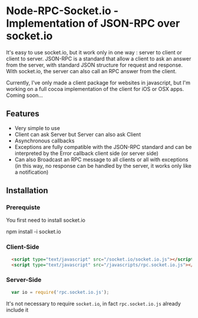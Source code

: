 # Node-RPC-Socket.io - Implementation of JSON-RPC over socket.io

  It's easy to use socket.io, but it work only in one way : server to client or client to server.
  JSON-RPC is a standard that allow a client to ask an answer from the server, with standard JSON structure for request and response. With socket.io, the server can also call an RPC answer from the client.
  
  Currently, I've only made a client package for websites in javascript, but I'm working on a full cocoa implementation of the client for iOS or OSX apps. Coming soon...
  
## Features

  - Very simple to use
  - Client can ask Server but Server can also ask Client
  - Asynchronous callbacks
  - Exceptions are fully compatible with the JSON-RPC standard and can be interpreted by the Error callback client side (or server side)
  - Can also Broadcast an RPC message to all clients or all with exceptions (in this way, no response can be handled by the server, it works only like a notification)
  
## Installation

### Prerequiste

You first need to install socket.io 

  npm install -i socket.io

### Client-Side

```html
  <script type="text/javascript" src="/socket.io/socket.io.js"></script>
  <script type="text/javascript" src="/javascripts/rpc.socket.io.js"></script>
```

### Server-Side
```javascript
  var io = require('rpc.socket.io.js');
```
It's not necessary to require `socket.io`, in fact `rpc.socket.io.js` already include it